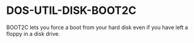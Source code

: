 # DOS-UTIL-DISK-BOOT2C
BOOT2C lets you force a boot from your hard disk even if you have left a floppy in a disk drive.
